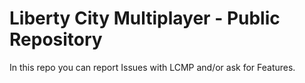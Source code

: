# Liberty City Multiplayer - Public Repository

In this repo you can report Issues with LCMP and/or ask for Features.